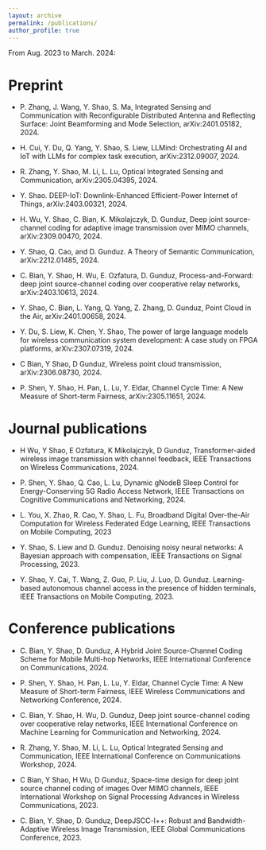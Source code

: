 ```yaml
---
layout: archive
permalink: /publications/
author_profile: true
---
```

From Aug. 2023 to March. 2024:

# Preprint

* P. Zhang, J. Wang, Y. Shao, S. Ma, Integrated Sensing and Communication with Reconfigurable Distributed Antenna and Reflecting Surface: Joint Beamforming and Mode Selection, arXiv:2401.05182, 2024.

* H. Cui, Y. Du, Q. Yang, Y. Shao, S. Liew, LLMind: Orchestrating AI and IoT with LLMs for complex task execution, arXiv:2312.09007, 2024.

* R. Zhang, Y. Shao, M. Li, L. Lu, Optical Integrated Sensing and Communication, arXiv:2305.04395, 2024.
  
* Y. Shao. DEEP-IoT: Downlink-Enhanced Efficient-Power Internet of Things, arXiv:2403.00321, 2024.

* H. Wu, Y. Shao, C. Bian, K. Mikolajczyk, D. Gunduz, Deep joint source-channel coding for adaptive image transmission over MIMO channels, arXiv:2309.00470, 2024.

* Y. Shao, Q. Cao, and D. Gunduz. A Theory of Semantic Communication, arXiv:2212.01485, 2024.

* C. Bian, Y. Shao, H. Wu, E. Ozfatura, D. Gunduz, Process-and-Forward: deep joint source-channel coding over cooperative relay networks, arXiv:2403.10613, 2024.

* Y. Shao, C. Bian, L. Yang, Q. Yang, Z. Zhang, D. Gunduz, Point Cloud in the Air, arXiv:2401.00658, 2024.

* Y. Du, S. Liew, K. Chen, Y. Shao, The power of large language models for wireless communication system development: A case study on FPGA platforms, arXiv:2307.07319, 2024.

* C Bian, Y Shao, D Gunduz, Wireless point cloud transmission, arXiv:2306.08730, 2024.

* P. Shen, Y. Shao, H. Pan, L. Lu, Y. Eldar, Channel Cycle Time: A New Measure of Short-term Fairness, arXiv:2305.11651, 2024.

# Journal publications

* H Wu, Y Shao, E Ozfatura, K Mikolajczyk, D Gunduz, Transformer-aided wireless image transmission with channel feedback, IEEE Transactions on Wireless Communications, 2024.
  
* P. Shen, Y. Shao, Q. Cao, L. Lu, Dynamic gNodeB Sleep Control for Energy-Conserving 5G Radio Access Network, IEEE Transactions on Cognitive Communications and Networking, 2024.

* L. You, X. Zhao, R. Cao, Y. Shao, L. Fu, Broadband Digital Over-the-Air Computation for Wireless Federated Edge Learning, IEEE Transactions on Mobile Computing, 2023

* Y. Shao, S. Liew and D. Gunduz. Denoising noisy neural networks: A Bayesian approach with compensation, IEEE Transactions on Signal Processing, 2023.

* Y. Shao, Y. Cai, T. Wang, Z. Guo, P. Liu, J. Luo, D. Gunduz. Learning-based autonomous channel access in the presence of hidden terminals, IEEE Transactions on Mobile Computing, 2023.

# Conference publications

* C. Bian, Y. Shao, D. Gunduz, A Hybrid Joint Source-Channel Coding Scheme for Mobile Multi-hop Networks, IEEE International Conference on Communications, 2024.

* P. Shen, Y. Shao, H. Pan, L. Lu, Y. Eldar, Channel Cycle Time: A New Measure of Short-term Fairness, IEEE Wireless Communications and Networking Conference, 2024.
  
* C. Bian, Y. Shao, H. Wu, D. Gunduz, Deep joint source-channel coding over cooperative relay networks, IEEE International Conference on Machine Learning for Communication and Networking, 2024.

* R. Zhang, Y. Shao, M. Li, L. Lu, Optical Integrated Sensing and Communication, IEEE International Conference on Communications Workshop, 2024.

* C Bian, Y Shao, H Wu, D Gunduz, Space-time design for deep joint source channel coding of images Over MIMO channels, IEEE International Workshop on Signal Processing Advances in Wireless Communications, 2023.

* C. Bian, Y. Shao, D. Gunduz, DeepJSCC-l++: Robust and Bandwidth-Adaptive Wireless Image Transmission, IEEE Global Communications Conference, 2023.




